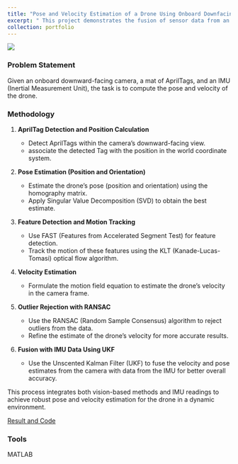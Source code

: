 ```yaml
---
title: "Pose and Velocity Estimation of a Drone Using Onboard Downfacing Camera and IMU (UKF Implementation)"
excerpt: " This project demonstrates the fusion of sensor data from an IMU and a camera to estimate the pose and linear velocity of a drone. This is achieved by leveraging principles of computer vision and state estimation, including homography matrix estimation, FAST feature detection, KLT tracking for optical flow, RANSAC for outlier rejection, and the Unscented Kalman Filter.<br/> <img src='/images/jg.gif'>"
collection: portfolio
---
```

<img src='/images/final_dp.gif'>

### Problem Statement
Given an onboard downward-facing camera, a mat of AprilTags, and an IMU (Inertial Measurement Unit), the task is to compute the pose and velocity of the drone.

### Methodology

1. **AprilTag Detection and Position Calculation**  
   - Detect AprilTags within the camera’s downward-facing view.
   - associate the detected Tag with the position in the world coordinate system.

2. **Pose Estimation (Position and Orientation)**  
   - Estimate the drone’s pose (position and orientation) using the homography matrix.
   - Apply Singular Value Decomposition (SVD) to obtain the best estimate.

3. **Feature Detection and Motion Tracking**  
   - Use FAST (Features from Accelerated Segment Test) for feature detection.
   - Track the motion of these features using the KLT (Kanade-Lucas-Tomasi) optical flow algorithm.

4. **Velocity Estimation**  
   - Formulate the motion field equation to estimate the drone’s velocity in the camera frame.

5. **Outlier Rejection with RANSAC**  
   - Use the RANSAC (Random Sample Consensus) algorithm to reject outliers from the data.
   - Refine the estimate of the drone’s velocity for more accurate results.

6. **Fusion with IMU Data Using UKF**  
   - Use the Unscented Kalman Filter (UKF) to fuse the velocity and pose estimates from the camera with data from the IMU for better overall accuracy.

This process integrates both vision-based methods and IMU readings to achieve robust pose and velocity estimation for the drone in a dynamic environment.


[Result and Code](https://github.com/patleman/Drone-Pose-Estimation/tree/main)

### Tools
MATLAB




